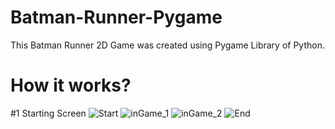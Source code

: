 # Batman-Runner-Pygame
This Batman Runner 2D Game was created using Pygame Library of Python.

# How it works?
#1 Starting Screen
![Start](https://user-images.githubusercontent.com/64316945/176818964-65fb4066-7cc6-416f-bd34-d61340ba8258.PNG)
![inGame_1](https://user-images.githubusercontent.com/64316945/176818967-9e75be2d-99e3-4f28-9684-e96c04a765d8.PNG)
![inGame_2](https://user-images.githubusercontent.com/64316945/176818970-3f8f0f69-e2f3-4bfc-8ad5-da555b40d60e.PNG)
![End](https://user-images.githubusercontent.com/64316945/176818973-d2d66281-28f8-4602-8a91-3871a5480ad3.PNG)
